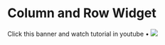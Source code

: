 # Column and Row Widget

Click this banner and watch tutorial in youtube • [![](https://cdn.dribbble.com/userupload/16155364/file/original-f725b3107181e4a5ad0dee1e62448dae.png?resize=1600x900)](https://youtu.be/eguz376uwl8?si=Jir2sTTkiIQTqTpe)
